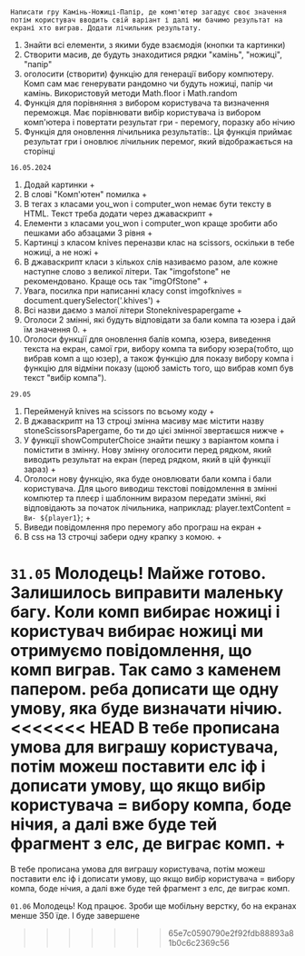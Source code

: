 <!-- Завдання -->
`Написати гру Камінь-Ножиці-Папір, де комп'ютер загадує своє значення потім користувач вводить свій варіант і далі ми бачимо результат на екрані хто виграв. Додати лічильник результату.`

<!-- Реалізація: -->
1. Знайти всі елементи, з якими буде взаємодія (кнопки та картинки)
2. Створити масив, де будуть знаходитися рядки "камінь", "ножиці", "папір"
3. оголосити (створити) функцію для генерації вибору компютеру. Комп сам має генерувати рандомно чи будуть ножиці, папір чи камінь. 
Використовуй методи Math.floor і Math.random
4. Функція для порівняння з вибором користувача та визначення переможця. Має порівнювати вибір користувача із вибором комп'ютера і повертати результат гри - перемогу, поразку або нічию
5. Функція для оновлення лічильника результатів:. Ця функція приймає результат гри і оновлює лічильник перемог, який відображається на сторінці

`16.05.2024`
1. Додай картинки    +
2. В слові "Комп'ютен" помилка  +
3. В тегах з класами you_won і computer_won немає бути тексту в HTML. Текст треба додати через джаваскрипт   +
4. Елементи з класами you_won і computer_won краще зробити або пешками або абзацами 3 рівня       +
5. Картинці з класом knives переназви клас на scissors, оскільки в тебе ножиці, а не ножі      +
6. В джаваскрипт класи з кількох слів називаємо разом, але кожне наступне слово з великої літери. Так "imgofstone" не рекомендовано. Краще ось так "imgOfStone"   +
7. Увага, посилка при написанні класу const imgofknives = document.querySelector('.khives')   +
8. Всі назви даємо з малої літери Stoneknivespapergame   + 
9. Оголоси 2 змінні, які будуть відповідати за бали компа та юзера і дай їм значення 0.   +
10. Оголоси функції для оновлення балів компа, юзера, виведення текста на екран,  самої гри, вибору компа та вибору юзера(тобто, що вибрав комп а що юзер), а також функцію для показу вибору компа і функцію для відміни показу (щоюб замість того, що вибрав комп був текст "вибір компа"). 

`29.05`
1. Перейменуй knives на scissors по всьому коду     +
2. В джаваскрипт на 13 строці змінна масиву має містити назву stoneScissorsPapergame, бо ти до цієі змінної звертаєшся нижче  +
2. У функції showComputerChoice знайти пешку з варіантом компа і помістити в змінну. Нову змінну оголосити перед рядком, який виводить результат на екран (перед рядком, який в цій функції зараз)    +
3. Оголоси нову функцію, яка буде оновлювати бали компа і бали користувача. Для цього виводиш текстові повідомлення в змінні компютер та плеєр і шаблонним виразом передати змінні, які відповідають за початок лічильника, наприклад: player.textContent = `Ви- ${player1}`;   +
4. Виведи повідомлення про перемогу або програш на екран +
5. В css на 13 строчці забери одну крапку з комою.  +

`31.05`
Молодець! Майже готово. Залишилось виправити маленьку багу. Коли комп вибирає ножиці і користувач вибирає ножиці ми отримуємо повідомлення, що комп виграв. Так само з каменем  папером. реба дописати ще одну умову, яка буде визначати нічию. 
<<<<<<< HEAD
В тебе прописана умова для виграшу користувача, потім можеш поставити елс іф і дописати умову, що якщо вибір користувача = вибору компа, боде нічия, а далі вже буде тей фрагмент з елс, де виграє комп. +
=======
В тебе прописана умова для виграшу користувача, потім можеш поставити елс іф і дописати умову, що якщо вибір користувача = вибору компа, боде нічия, а далі вже буде тей фрагмент з елс, де виграє комп.


`01.06`
Молодець! Код працює. Зроби ще мобільну верстку, бо на екранах менше 350 їде. І буде завершене
>>>>>>> 65e7c0590790e2f92fdb88893a81b0c6c2369c56
